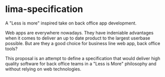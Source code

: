 # lima-specification
A "Less is more" inspired take on back office app development.

Web apps are everywhere nowadays. They have indeniable advantages when it comes to deliver an up to date product to the largest userbase possible.
But are they a good choice for business line web app, back office tools?

This proposal is an attempt to define a specification that would deliver high quality software for back office teams in a "Less is More" philosophy and without relying on web technologies.
